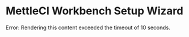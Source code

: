 # MettleCI Workbench Setup Wizard

Error: Rendering this content exceeded the timeout of 10 seconds.
